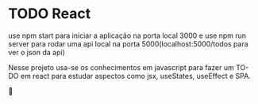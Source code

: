 # TODO React

use npm start para iniciar a aplicação na porta local 3000 e use npm run server para rodar uma api local na porta 5000(localhost:5000/todos para ver o json da api)

Nesse projeto usa-se os conhecimentos em javascript para fazer um TO-DO em react para estudar aspectos como jsx, useStates, useEffect e SPA.

:wave:

